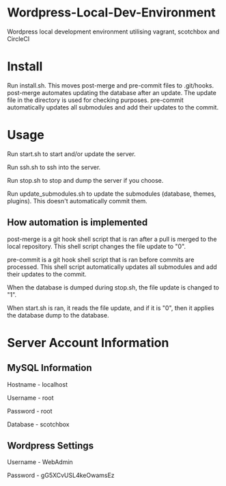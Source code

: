 # Wordpress-Local-Dev-Environment
Wordpress local development environment utilising vagrant, scotchbox and CircleCI

# Install
Run install.sh. This moves post-merge and pre-commit files to .git/hooks.
post-merge automates updating the database after an update. The update file in the directory is used for checking purposes.
pre-commit automatically updates all submodules and add their updates to the commit.

# Usage

Run start.sh to start and/or update the server.

Run ssh.sh to ssh into the server.

Run stop.sh to stop and dump the server if you choose.

Run update_submodules.sh to update the submodules (database, themes, plugins). This doesn't automatically commit them.

## How automation is implemented
post-merge is a git hook shell script that is ran after a pull is merged to the local repository. This shell script changes the file update to "0".

pre-commit is a git hook shell script that is ran before commits are processed. This shell script automatically updates all submodules and add their updates to the commit.

When the database is dumped during stop.sh, the file update is changed to "1".

When start.sh is ran, it reads the file update, and if it is "0", then it applies the database dump to the database.

# Server Account Information

## MySQL Information
Hostname - localhost

Username - root

Password - root

Database - scotchbox

## Wordpress Settings
Username - WebAdmin

Password - gG5XCvUSL4keOwamsEz
